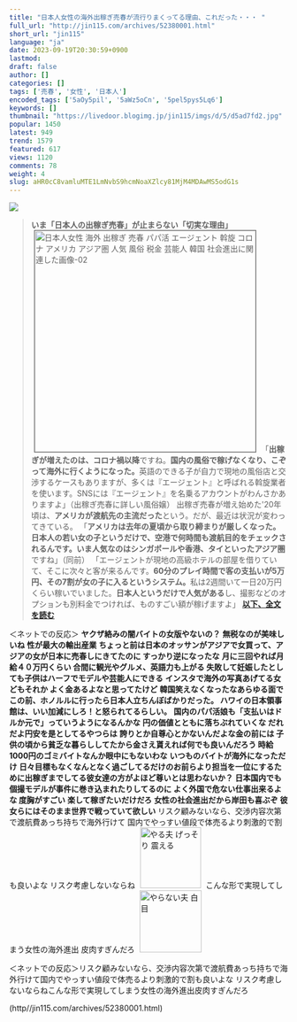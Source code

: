 ```yaml
---
title: "日本人女性の海外出稼ぎ売春が流行りまくってる理由、これだった・・・ "
full_url: "http://jin115.com/archives/52380001.html"
short_url: "jin115"
language: "ja"
date: 2023-09-19T20:30:59+0900
lastmod: 
draft: false
author: []
categories: []
tags: ['売春', '女性', '日本人']
encoded_tags: ['5aOy5pil', '5aWz5oCn', '5pel5pys5Lq6']
keywords: []
thumbnail: "https://livedoor.blogimg.jp/jin115/imgs/d/5/d5ad7fd2.jpg"
popular: 1450
latest: 949
trend: 1579
featured: 617
views: 1120
comments: 78
weight: 4
slug: aHR0cC8vamluMTE1LmNvbS9hcmNoaXZlcy81MjM4MDAwMS5odG1s
---
```


![](https://livedoor.blogimg.jp/jin115/imgs/d/5/d5ad7fd2.jpg)

<div><a name='more'></a> <blockquote><b>いま「日本人の出稼ぎ売春」が止まらない「切実な理由」</b> <img src='https//livedoor.blogimg.jp/jin115/imgs/a/3/a3c0d621.png' width='400' border='1' hspace='5' class='pict' alt='日本人女性 海外 出稼ぎ 売春 パパ活 エージェント 斡旋 コロナ アメリカ アジア圏 人気 風俗 税金 芸能人 韓国 社会進出に関連した画像-02'> 「<b>出稼ぎが増えたのは、コロナ禍以降</b>ですね。<b>国内の風俗で稼げなくなり、こぞって海外に行くようになった。</b>英語のできる子が自力で現地の風俗店と交渉するケースもありますが、多くは『エージェント』と呼ばれる斡旋業者を使います。SNSには『エージェント』を名乗るアカウントがわんさかありますよ」（出稼ぎ売春に詳しい風俗嬢） 出稼ぎ売春が増え始めた'20年頃は、<b>アメリカが渡航先の主流だった</b>という。だが、最近は状況が変わってきている。 「<b>アメリカは去年の夏頃から取り締まりが厳しくなった。日本人の若い女の子というだけで、空港で何時間も渡航目的をチェックされるんです。</b><b>いま人気なのはシンガポールや香港、タイといったアジア圏</b>ですね」（同前） 「エージェントが現地の高級ホテルの部屋を借りていて、そこに次々と客が来るんです。<b>60分のプレイ時間で客の支払いが5万円、その7割が女の子に入るというシステム。</b>私は2週間いて一日20万円くらい稼いでいました。<b>日本人というだけで人気がある</b>し、撮影などのオプションも別料金でつければ、ものすごい額が稼げますよ」 <a href='https//gendai.media/articles/-/116190' target='_blank'><b>以下、全文を読む</b></a></blockquote> ＜ネットでの反応＞ <b>ヤクザ絡みの闇バイトの女版やないの？</b> <b>無税なのが美味しいね</b> <b>性が最大の輸出産業</b> <b>ちょっと前は日本のオッサンがアジアで女買って、アジアの女が日本に売春しにきてたのに すっかり逆になったな</b> <b>月に三回やれば月給４０万円くらい 合間に観光やグルメ、英語力も上がる 失敗して妊娠したとしても子供はハーフでモデルや芸能人にできる</b> <b>インスタで海外の写真あげてる女どもそれか よく金あるよなと思ってたけど</b> <b>韓国笑えなくなったなあらゆる面で</b> <b>この前、ホノルルに行ったら日本人立ちんぼばかりだった。 ハワイの日本領事館は、いい加減にしろ！と怒られてるらしい。</b> <b>国内のパパ活娘も「支払いはドルか元で」っていうようになるんかな</b> <b>円の価値とともに落ちぶれていくな だれだよ円安を是としてるやつらは</b> <b>誇りとか自尊心とかないんだよな金の前には 子供の頃から貧乏な暮らししてたから金さえ貰えれば何でも良いんだろう 時給1000円のゴミバイトなんか眼中にもないわな</b> <b>いつものバイトが海外になっただけ</b> <b>日々目標もなくなんとなく過ごしてるだけのお前らより担当を一位にするために出稼ぎまでしてる彼女達の方がよほど尊いとは思わないか？</b> <b>日本国内でも個撮モデルが事件に巻き込まれたりしてるのに よく外国で危ない仕事出来るよな 度胸がすごい</b> <b>楽して稼ぎたいだけだろ</b> <b>女性の社会進出だから岸田も喜ぶぞ</b> <b>彼女らにはそのまま世界で戦っていて欲しい</b> リスク顧みないなら、交渉内容次第で渡航費あっち持ちで海外行けて 国内でやっすい値段で体売るより刺激的で割も良いよな リスク考慮しないならね <img src='https//livedoor.blogimg.jp/jin115/imgs/8/6/86c4484b.gif' alt='やる夫 げっそり 震える' width='110' border='0' hspace='5' class='pict'> こんな形で実現してしまう女性の海外進出 皮肉すぎんだろ <img src='https//livedoor.blogimg.jp/jin115/imgs/6/8/6838f545.gif' alt='やらない夫 白目' width='112' border='0' hspace='5' class='pict'> <p>＜ネットでの反応＞リスク顧みないなら、交渉内容次第で渡航費あっち持ちで海外行けて国内でやっすい値段で体売るより刺激的で割も良いよな リスク考慮しないならねこんな形で実現してしまう女性の海外進出皮肉すぎんだろ</p></div>

(http//jin115.com/archives/52380001.html)
